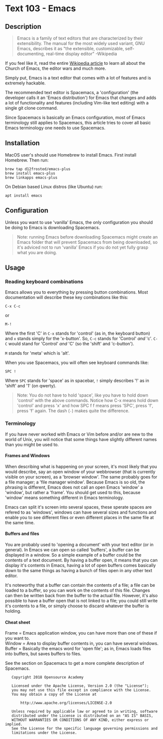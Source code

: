 # Text 103 - Emacs
## Description
> Emacs is a family of text editors that are characterized by their extensibility. The manual for the most widely used variant, GNU Emacs, describes it as "the extensible, customizable, self-documenting, real-time display editor" -Wikipedia

If you feel like it, read the entire [Wikipedia article](https://en.wikipedia.org/wiki/emacs) to learn all about the Church of Emacs, the editor wars and much more.

Simply put, Emacs is a text editor that comes with a lot of features and is extremely hackable.

The recommended text editor is Spacemacs, a 'configuration' (the developer calls it an 'Emacs distribution') for Emacs that changes and adds a lot of functionality and features (including Vim-like text editing) with a single git clone command.

Since Spacemacs is basically an Emacs configuration, most of Emacs terminology still applies to Spacemacs, this article tries to cover all basic Emacs terminology one needs to use Spacemacs.

## Installation
MacOS user's should use Homebrew to install Emacs. First install Homebrew. Then run:
```
brew tap d12frosted/emacs-plus
brew install emacs-plus
brew linkapps emacs-plus
```
On Debian based Linux distros (like Ubuntu) run:
```
apt install emacs
```

## Configuration
Unless you want to use 'vanilla' Emacs, the only configuration you should be doing to Emacs is downloading Spacemacs.

> Note: running Emacs before downloading Spacemacs might create an Emacs folder that will prevent Spacemacs from being downloaded, so it's adviced not to run 'vanilla' Emacs if you do not yet fully grasp what you are doing.

## Usage
### Reading keyboard combinations
Emacs allows you to everything by pressing button combinations. Most documentation will describe these key combinations like this:
```
C-x C-c
```
or
```
M-!
```
Where the first 'C' in `C-x` stands for 'control' (as in, the keyboard button) and `x` stands simply for the 'x-button'. So, `C-c` stands for 'Control' *and* 'c'. `C-C` would stand for 'Control' *and* 'C' (so the 'shift' and 'c-button').

`M` stands for 'meta' which is 'alt'.

When you use Spacemacs, you will often see keyboard commands like:
```
SPC !
```
Where `SPC` stands for 'space' as in spacebar, `!` simply describes '!' as in 'shift' and '1' (on qwerty).

> Note: You do not have to hold 'space', like you have to hold down 'control' with the above commands. Notice how C-x means hold down 'control' and press 'x' and how SPC f f means press 'SPC', press 'f', press 'f' again. The dash (`-`) makes quite the difference.

### Terminology
If you have never worked with Emacs or Vim before and/or are new to the world of Unix, you will notice that some things have slightly different names than you might be used to.

#### Frames and Windows
When describing what is happening on your screen, it's most likely that you would describe, say an open window of your webbrowser (that is currently visible on your screen), as a 'browser window'. The same probably goes for a file manager; a 'file manager window'. Because Emacs is so old, the phrasing is different, Emacs does not call an open Emacs 'window' a 'window', but rather a 'frame'. You should get used to this, because 'window' means something different in Emacs terminology.

Emacs can split it's screen into several spaces, these sperate spaces are refered to as 'windows', windows can have several sizes and functions and enable you to see different files or even different places in the same file at the same time.

#### Buffers and files
You are probably used to 'opening a document' with your text editor (or in general). In Emacs we can open so called 'buffers', a buffer can be displayed in a window. So a simple example of a buffer could be the contents of a text document. By having a buffer open, it means that you can display it's contents in Emacs, having a lot of open buffers comes basically down to the same things as having a bunch of files open in any other text editor.

It's noteworthy that a buffer can contain the contents of a file; a file can be loaded to a buffer, so you can work on the contents of this file. Changes can then be written back from the buffer to the actual file. However, it's also possible to have a buffer open that is not linked to a file; you could still write it's contents to a file, or simply choose to discard whatever the buffer is holding.

#### Cheat sheet

Frame = Emacs application window, you can have more than one of these if you want to.  
Window = Area to display buffer contents in, you can have several windows.  
Buffer = Basically the emacs word for 'open file'; as in, Emacs loads files into buffers, but saves buffers to files.

See the section on Spacemacs to get a more complete description of Spacemacs.

```
   Copyright 2018 Opensource Academy

   Licensed under the Apache License, Version 2.0 (the "License");
   you may not use this file except in compliance with the License.
   You may obtain a copy of the License at

       http://www.apache.org/licenses/LICENSE-2.0

   Unless required by applicable law or agreed to in writing, software
   distributed under the License is distributed on an "AS IS" BASIS,
   WITHOUT WARRANTIES OR CONDITIONS OF ANY KIND, either express or implied.
   See the License for the specific language governing permissions and
   limitations under the License.
```
